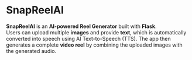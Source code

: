 # SnapReelAI
**SnapReelAI** is an **AI-powered Reel Generator** built with **Flask**.  
Users can upload multiple **images** and provide **text**, which is automatically converted into speech using AI Text-to-Speech (TTS). The app then generates a complete **video reel** by combining the uploaded images with the generated audio.  

